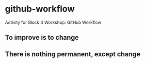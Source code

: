# github-workflow
Activity for Block 4 Workshop: GitHub Workflow
## To improve is to change
 ## There is nothing permanent, except change
 
